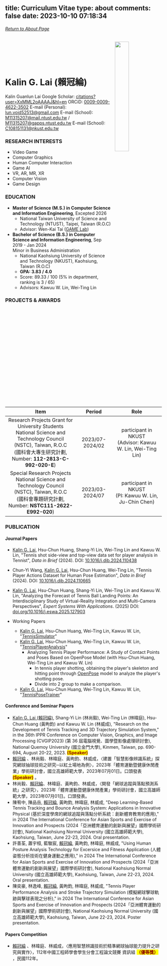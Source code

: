 title: Curriculum Vitae
type: about
comments: false
date: 2023-10-10 07:18:34
---

###### [Return to About Page](/About/)
<p><img align="right" src="/images/CV/pic.png" width="30%" style="opacity:1.0; margin-left: 10px"></p>

# <br><br><br> Kalin G. Lai (賴冠綸)
Kalin Guanlun Lai
<i class="fa fa-google-scholar"></i> Google Scholar: [citations?user=XxMML2oAAAAJ&hl=en](https://scholar.google.com/citations?user=XxMML2oAAAAJ&hl=en)
<i class="fab fa-orcid"></i> ORCiD: [0009-0009-4622-3502](https://orcid.org/0009-0009-4622-3502)
<i class="fa fa-envelope"></i> E-mail (Personal): [lun.void52513@gmail.com](mailto:lun.void52513@gmail.com)
<i class="fa fa-envelope"></i> E-mail (School): [M11315207@mail.ntust.edu.tw](M11315207@mail.ntust.edu.tw) / [M11315207@gapps.ntust.edu.tw](M11315207@gapps.ntust.edu.tw)
<i class="fa fa-envelope"></i> E-mail (School): [C108151131@nkust.edu.tw](C108151131@nkust.edu.tw)

### RESEARCH INTERESTS
- Video Game
- Computer Graphics
- Human Computer Interaction
- Game AI
- VR, AR, MR, XR
- Computer Vision
- Game Design

### EDUCATION
- **Master of Science (M.S.) in Computer Science and Information Engineering**, Excepted 2026
  - National Taiwan University of Science and Technology (NTUST), Taipei, Taiwan (R.O.C)
  - Advisor: Wen-Kai Tai ([GAME Lab](https://gamelab.csie.ntust.edu.tw/))
- **Bachelor of Science (B.S.) in Computer Science and Information Engineering**, Sep 2019 - Jan 2024 <br> Minor in Business Administration
  - National Kaohsiung University of Science and Technology (NKUST), Kaohsiung, Taiwan (R.O.C)
  - **GPA: 3.83 / 4.0**
  - Score: 89.33 / 100 (5% in department, ranking is 3 / 65)
  - Advisors: Kawuu W. Lin, Wei-Ting Lin

### PROJECTS & AWARDS
| Item | Period | Role |
|:---:|:---:|:---:|
| Research Projects Grant for University Students <br> National Science and Technology Council (NSTC), Taiwan, R.O.C <br> (國科會大專生研究計劃, Number: **112-2813-C-992-020-E**) | 2023/07-2024/02 | participant in NKUST <br> (Advisor: Kawuu W. Lin, Wei-Ting Lin) |
| Special Research Projects <br> National Science and Technology Council (NSTC), Taiwan, R.O.C <br> (國科會專題研究計劃, Number: **NSTC111-2622-E992-020**) |2023/03-2024/07| participant in NKUST <br> (PI: Kawuu W. Lin, Ju-Chin Chen) |

### PUBLICATION
#### Journal Papers
- <u>Kalin G. Lai</u>, Hsu-Chun Huang, Shang-Yi Lin, Wei-Ting Lin and Kawuu W. Lin, "Tennis shot side-view and top-view data set for player analysis in Tennist", *Data in Brief* (2024). DOI: [10.1016/j.dib.2024.110438](https://doi.org/10.1016/j.dib.2024.110438)
- Chun-Yi Wang, <u>Kalin G. Lai</u>, Hsu-Chun Huang, Wei-Ting Lin, "Tennis Player Actions Dataset for Human Pose Estimation", *Data in Brief* (2024). DOI: [10.1016/j.dib.2024.110665](https://doi.org/10.1016/j.dib.2024.110665)
- <u>Kalin G. Lai</u>, Hsu-Chun Huang, Shang-Yi Lin, Wei-Ting Lin and Kawuu W. Lin, "Analyzing the Forecast of Tennis Ball Landing Points: An Interdisciplinary Study of Virtual-Reality Integration and Multi-Camera Perspectives", *Expert Systems With Applications*. (2025) DOI: [doi.org/10.1016/j.eswa.2025.127903](https://doi.org/10.1016/j.eswa.2025.127903)

- Working Papers
  - <u>Kalin G. Lai</u>, Hsu-Chun Huang, Wei-Ting Lin, Kawuu W. Lin, "[TennisSimulator](https://github.com/KalinLai-void/TennisSimulator)"
  - <u>Kalin G. Lai</u>, Hsu-Chun Huang, Wei-Ting Lin, Kawuu W. Lin, "[TennisPlayerAnalysis](https://github.com/KalinLai-void/TennisPlayerAnalysis)"
    - Analyzing Tennis Player Performance: A Study of Contact Points and Poses Based on OpenPose Model (with Hsu-Chun Huang, Wei-Ting Lin and Kawuu W. Lin)
      - In tennis player shotting, obtaining the player's skeleton and hitting point through [OpenPose](https://github.com/CMU-Perceptual-Computing-Lab/openpose) model to analyze the player's shotting pose.
      - Divide into 2 group to make a comparison.
  - <u>Kalin G. Lai</u>, Hsu-Chun Huang, Wei-Ting Lin, Kawuu W. Lin, "[TennisPoseTrainer](https://github.com/KalinLai-void/TennisPoseTrainer)"
  
#### Conference and Seminar Papers
- <u>Kalin G. Lai (賴冠綸)</u>, Shang-Yi Lin (林尚毅), Wei-Ting Lin (林暐庭), Hsu-Chun Huang (黃昫鈞) and Kawuu W. Lin (林威成), "Research on the Development of Tennis Tracking and 3D Trajectory Simulation System," in the 36th IPPR Conference on Computer Vision, Graphics, and Image Processing (CVGIP2023) (第 36 屆電腦視覺、圖學暨影像處理研討會), National Quemoy University (國立金門大學), Kinmen, Taiwan, pp. 690-694, August 20-22, 2023. **<mark style="color: darkred">(Speaker)</mark>**
- <u>賴冠綸</u> 、林尚毅、林暐庭、黃昫鈞、林威成，〈建置「智慧影像辨識系統」探究網球抽球技術之研究─以紅土場地為例〉，2023年「體育運動暨健康休閒產業」學術研討會，國立高雄師範大學，2023年07月01日。口頭發表 **<mark style="color: darkred">(Speaker)</mark>** 。
- 林尚毅、<u>賴冠綸</u>、林暐庭、黃昫鈞、林威成，〈開發「網球追蹤與落點預測系統」之研究〉，2023年「體育運動暨健康休閒產業」學術研討會，國立高雄師範大學，2023年07月01日。口頭發表。
- 陳宥中, 陳品岳, <u>賴冠綸</u>, 黃昫鈞, 林暐庭, 林威成, "Deep Learning-Based Tennis Tracking and Bounce Analysis System: Applications in Innovative Physical (基於深度學席的網球追蹤與落點分析系統：創新體育教育的應用)," in 2024 The International Conference for Asian Sports and Exercise of Innovation and Prospects (2024「亞洲體育運動的創新與展望」國際學術研討會), National Kaohsiung Normal University (國立高雄師範大學), Kaohsiung, Taiwan, June 22-23, 2024. Oral presentation.
- 許善荃, 蕭宇桓, 藍駿宸, <u>賴冠綸</u>, 黃昫鈞, 林暐庭, 林威成, "Using Human Posture Analysis Technology for Excersice and Fitness Application (人體姿態分析技術在健身運動之應用)," in 2024 The International Conference for Asian Sports and Exercise of Innovation and Prospects (2024「亞洲體育運動的創新與展望」國際學術研討會), National Kaohsiung Normal University (國立高雄師範大學), Kaohsiung, Taiwan, June 22-23, 2024. Oral presentation.
- 陳奕豪, 林逸峰, <u>賴冠綸</u>, 黃昫鈞, 林暐庭, 林威成, "Tennis Player Performance Analysis and Stroke Trajectory Simulation (模擬網球擊球軌跡與擊球表現之分析)," in 2024 The International Conference for Asian Sports and Exercise of Innovation and Prospects (2024「亞洲體育運動的創新與展望」國際學術研討會), National Kaohsiung Normal University (國立高雄師範大學), Kaohsiung, Taiwan, June 22-23, 2024. Poster presentation.

#### Papers Competition
- <u>賴冠綸</u> 、林暐庭、林威成，〈應用智慧辨識技術於精準網球抽球能力提升之研究與實作〉，112年中國工程師學會學生分會工程論文競賽 資訊組 **<mark style="color: darkred">（優等獎）</mark>** ，民國112年。